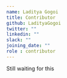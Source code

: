 ```yaml
---
name: Laditya Gogoi
title: Contributor
github: LadityaGogoi
twitter: ""
linkedin: ""
slack: ""
joining_date: ""
role : contributor
---
```


Still waiting for this

